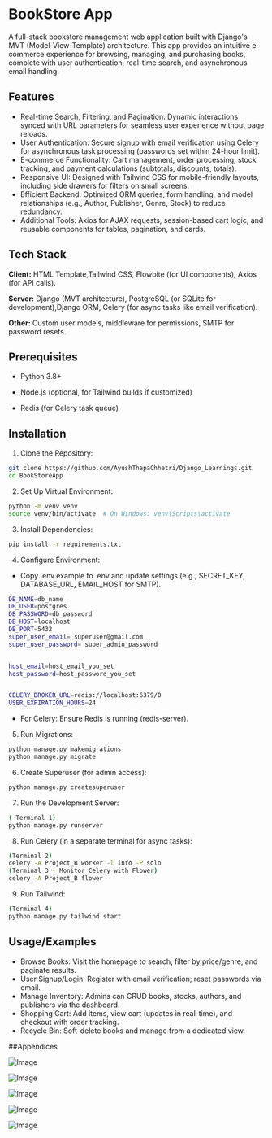 
# BookStore App

A full-stack bookstore management web application built with Django's MVT (Model-View-Template) architecture. This app provides an intuitive e-commerce experience for browsing, managing, and purchasing books, complete with user authentication, real-time search, and asynchronous email handling.


## Features

- Real-time Search, Filtering, and Pagination: Dynamic interactions synced with URL parameters for seamless user experience without page reloads.
- User Authentication: Secure signup with email verification using Celery for asynchronous task processing (passwords set within 24-hour limit).
- E-commerce Functionality: Cart management, order processing, stock tracking, and payment calculations (subtotals, discounts, totals).
- Responsive UI: Designed with Tailwind CSS for mobile-friendly layouts, including side drawers for filters on small screens.
- Efficient Backend: Optimized ORM queries, form handling, and model relationships (e.g., Author, Publisher, Genre, Stock) to reduce redundancy.
- Additional Tools: Axios for AJAX requests, session-based cart logic, and reusable components for tables, pagination, and cards.

## Tech Stack

**Client:** HTML Template,Tailwind CSS, Flowbite (for UI components), Axios (for API calls).

**Server:** Django (MVT architecture), PostgreSQL (or SQLite for development),Django ORM, Celery (for async tasks like email verification).

**Other:** Custom user models, middleware for permissions, SMTP for password resets.


## Prerequisites
- Python 3.8+

- Node.js (optional, for Tailwind builds if customized)

- Redis (for Celery task queue)
## Installation

1. Clone the Repository:
```bash
git clone https://github.com/AyushThapaChhetri/Django_Learnings.git
cd BookStoreApp
```

2. Set Up Virtual Environment:
```bash
python -m venv venv
source venv/bin/activate  # On Windows: venv\Scripts\activate
```
3. Install Dependencies:
```bash
pip install -r requirements.txt
```
4. Configure Environment:
- Copy .env.example to .env and update settings (e.g., SECRET_KEY, DATABASE_URL, EMAIL_HOST for SMTP).
```bash
DB_NAME=db_name 
DB_USER=postgres 
DB_PASSWORD=db_password
DB_HOST=localhost
DB_PORT=5432
super_user_email= superuser@gmail.com
super_user_password= super_admin_password


host_email=host_email_you_set
host_password=host_password_you_set


CELERY_BROKER_URL=redis://localhost:6379/0
USER_EXPIRATION_HOURS=24
```

- For Celery: Ensure Redis is running (redis-server).



5. Run Migrations:

```bash
python manage.py makemigrations
python manage.py migrate
```

6. Create Superuser (for admin access):
```bash
python manage.py createsuperuser
```

7. Run the Development Server:

```bash
( Terminal 1)
python manage.py runserver
```

8. Run Celery (in a separate terminal for async tasks):
```bash
(Terminal 2)
celery -A Project_B worker -l info -P solo    
(Terminal 3 - Monitor Celery with Flower)
celery -A Project_B flower
```

9. Run Tailwind:
```bash
(Terminal 4)
python manage.py tailwind start
```


## Usage/Examples

- Browse Books: Visit the homepage to search, filter by price/genre, and paginate results.
- User Signup/Login: Register with email verification; reset passwords via email.
- Manage Inventory: Admins can CRUD books, stocks, authors, and publishers via the dashboard.
- Shopping Cart: Add items, view cart (updates in real-time), and checkout with order tracking.
- Recycle Bin: Soft-delete books and manage from a dedicated view.

##Appendices

![Image](https://github.com/user-attachments/assets/c2759713-f02a-45bd-b1c4-bd1331df5f40)

![Image](https://github.com/user-attachments/assets/54b72c5e-3941-43be-a267-08a6d1d615cf)

![Image](https://github.com/user-attachments/assets/8ae3e5c5-3f11-494d-8a9c-3a367a4f1b85)

![Image](https://github.com/user-attachments/assets/7616e802-3fc0-4fad-8e4a-9ce51b40439b)

![Image](https://github.com/user-attachments/assets/d4fbf7e8-866f-4ee7-8864-fe710a04feac)
